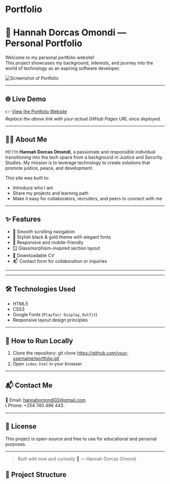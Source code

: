 # Portfolio
# 💼 Hannah Dorcas Omondi — Personal Portfolio

Welcome to my personal portfolio website!  
This project showcases my background, interests, and journey into the world of technology as an aspiring software developer.

![Screenshot of Portfolio](preview-image.png) <!-- Replace with a real screenshot of your site -->

---

## 🌐 Live Demo

👉 [View the Portfolio Website](https://your-github-username.github.io/portfolio/)  
*Replace the above link with your actual GitHub Pages URL once deployed.*

---

## 🧑‍💻 About Me

Hi! I’m **Hannah Dorcas Omondi**, a passionate and responsible individual transitioning into the tech space from a background in Justice and Security Studies. My mission is to leverage technology to create solutions that promote justice, peace, and development.

This site was built to:
- Introduce who I am
- Share my projects and learning path
- Make it easy for collaborators, recruiters, and peers to connect with me

---

## ✨ Features

- 📌 Smooth scrolling navigation
- 🎨 Stylish black & gold theme with elegant fonts
- 📱 Responsive and mobile-friendly
- 🪟 Glassmorphism-inspired section layout
- 📄 Downloadable CV
- 📬 Contact form for collaboration or inquiries

---

---

## 🛠️ Technologies Used

- HTML5
- CSS3
- Google Fonts (`Playfair Display`, `Outfit`)
- Responsive layout design principles

---

## 🚀 How to Run Locally

1. Clone the repository:
git clone https://github.com/your-username/portfolio.git
3. Open `index.html` in your browser.

---

## 📬 Contact Me

📧 Email: [hannahomondi02@gmail.com](mailto:hannahomondi02.create@gmail.com)  
📞 Phone: +254 740 486 443

---

## 📝 License

This project is open-source and free to use for educational and personal purposes.

---

> Built with love and curiosity 💛 — Hannah Dorcas Omondi

## 📂 Project Structure

